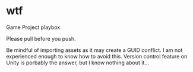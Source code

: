 # wtf
<p>Game Project playbox</p>

<p>Please pull before you push.</p>
<p>Be mindful of importing assets as it may create a GUID conflict.
I am not experienced enough to know how to avoid this. Version control
feature on Unity is porbably the answer, but I know nothing about it...</p>
